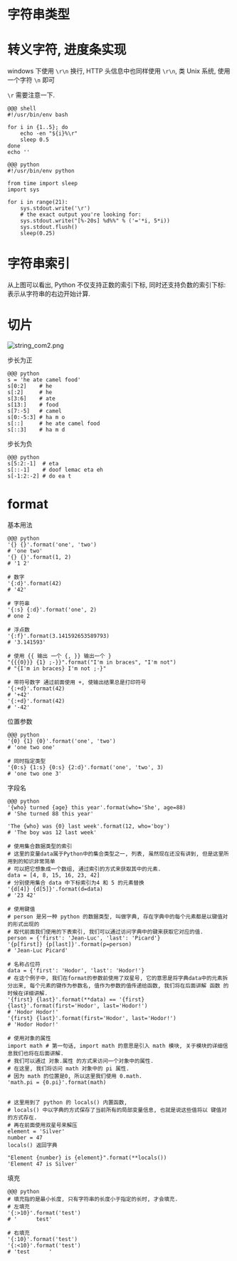 # 字符串类型

# 转义字符, 进度条实现
windows 下使用 `\r\n` 换行, HTTP 头信息中也同样使用 `\r\n`, 类 Unix 系统, 使用一个字符 `\n` 即可

`\r` 需要注意一下.

    @@@ shell
    #!/usr/bin/env bash

    for i in {1..5}; do
        echo -en "${i}%\r"
        sleep 0.5
    done
    echo ''

    @@@ python
    #!/usr/bin/env python

    from time import sleep
    import sys

    for i in range(21):
        sys.stdout.write('\r')
        # the exact output you're looking for:
        sys.stdout.write("[%-20s] %d%%" % ('='*i, 5*i))
        sys.stdout.flush()
        sleep(0.25)

# 字符串索引
从上图可以看出, Python 不仅支持正数的索引下标, 同时还支持负数的索引下标: 表示从字符串的右边开始计算.

# 切片

![string_com2.png](../_images/datatype/string_slicing.png)

步长为正

    @@@ python
    s = 'he ate camel food'
    s[0:2]    # he
    s[:2]     # he
    s[3:6]    # ate
    s[13:]    # food
    s[7:-5]   # camel
    s[0:-5:3] # ha m o
    s[::]     # he ate camel food
    s[::3]    # ha m d

步长为负

    @@@ python
    s[5:2:-1]  # eta
    s[::-1]    # doof lemac eta eh
    s[-1:2:-2] # do ea t

# format

基本用法

    @@@ python
    '{} {}'.format('one', 'two')
    # 'one two'
    '{} {}'.format(1, 2)
    # '1 2'

    # 数字
    '{:d}'.format(42)
    # '42'

    # 字符串
    '{:s} {:d}'.format('one', 2)
    # one 2

    # 浮点数
    '{:f}'.format(3.141592653589793)
    # '3.141593'

    # 使用 {{ 输出 一个 {, }} 输出一个 }
    "{{{0}}} {1} ;-}}".format("I'm in braces", "I'm not")
    # "{I'm in braces} I'm not ;-}"

    # 带符号数字 通过前面使用 +, 使输出结果总是打印符号
    '{:+d}'.format(42)
    # '+42'
    '{:+d}'.format(42)
    # '-42'

位置参数

    @@@ python
    '{0} {1} {0}'.format('one', 'two')
    # 'one two one'

    # 同时指定类型
    '{0:s} {1:s} {0:s} {2:d}'.format('one', 'two', 3)
    # 'one two one 3'

字段名

    @@@ python
    '{who} turned {age} this year'.format(who='She', age=88)
    # 'She turned 88 this year'

    'The {who} was {0} last week'.format(12, who='boy')
    # 'The boy was 12 last week'

    # 使用集合数据类型的索引
    # 这里的变量data属于Python中的集合类型之一, 列表, 虽然现在还没有讲到, 但是这里所用到的知识非常简单
    # 可以把它想象成一个数组, 通过索引的方式来获取其中的元素.
    data = [4, 8, 15, 16, 23, 42]
    # 分别使用集合 data 中下标索引为4 和 5 的元素替换
    '{d[4]} {d[5]}'.format(d=data)
    # '23 42'

    # 使用键值
    # person 是另一种 python 的数据类型, 叫做字典, 存在字典中的每个元素都是以键值对的形式出现的
    # 取代前面我们使用的下表索引, 我们可以通过访问字典中的键来获取它对应的值.
    person = {'first': 'Jean-Luc', 'last': 'Picard'}
    '{p[first]} {p[last]}'.format(p=person)
    # 'Jean-Luc Picard'

    # 名称占位符
    data = {'first': 'Hodor', 'last': 'Hodor!'}
    # 在这个例子中, 我们在format的参数前使用了双星号, 它的意思是将字典data中的元素拆分出来, 每个元素的键作为参数名, 值作为参数的值传递给函数, 我们将在后面讲解 函数 的时候在详细讲解.
    '{first} {last}'.format(**data) == '{first} {last}'.format(first='Hodor', last='Hodor!')
    # 'Hodor Hodor!'
    '{first} {last}'.format(first='Hodor', last='Hodor!')
    # 'Hodor Hodor!'

    # 使用对象的属性
    import math # 第一句话, import math 的意思是引入 math 模块, 关于模块的详细信息我们也将在后面讲解.
    # 我们可以通过 对象.属性 的方式来访问一个对象中的属性.
    # 在这里, 我们将访问 math 对象中的 pi 属性.
    # 因为 math 的位置是0, 所以这里我们使用 0.math.
    'math.pi = {0.pi}'.format(math)


    # 这里用到了 python 的 locals() 内置函数, 
    # locals() 中以字典的方式保存了当前所有的局部变量信息, 也就是说这些值将以 键值对 的方式存在.
    # 再在前面使用双星号来解压
    element = 'Silver'
    number = 47
    locals() 返回字典

    "Element {number} is {element}".format(**locals())
    'Element 47 is Silver'

填充

    @@@ python
    # 填充指的是最小长度, 只有字符串的长度小于指定的长时, 才会填充.
    # 左填充
    '{:>10}'.format('test')
    # '      test'

    # 右填充
    '{:10}'.format('test')
    '{:<10}'.format('test')
    # 'test      '